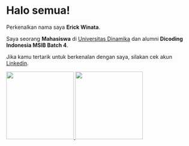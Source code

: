 # Halo semua! 

Perkenalkan nama saya **Erick Winata**.

Saya seorang **Mahasiswa** di [Universitas Dinamika](https://dinamika.ac.id/) dan alumni **Dicoding Indonesia MSIB Batch 4**.

Jika kamu tertarik untuk berkenalan dengan saya, silakan cek akun [Linkedin](https://www.linkedin.com/in/erick-winata-b59581235/).

<p align="left">
<a href="https://github.com/erickwinz30">
  <img height="180em" src="https://github-readme-stats-eight-theta.vercel.app/api?username=erickwinz30&show_icons=true&theme=algolia&include_all_commits=true&count_private=true"/>
  <img height="180em" src="https://github-readme-stats-eight-theta.vercel.app/api/top-langs/?username=erickwinz30&layout=compact&langs_count=8&theme=algolia"/>
</a>
</p>

<!--
**erickwinz30/erickwinz30** is a ✨ _special_ ✨ repository because its `README.md` (this file) appears on your GitHub profile.

Here are some ideas to get you started:

- 🔭 I’m currently working on ...
- 🌱 I’m currently learning ...
- 👯 I’m looking to collaborate on ...
- 🤔 I’m looking for help with ...
- 💬 Ask me about ...
- 📫 How to reach me: ...
- 😄 Pronouns: ...
- ⚡ Fun fact: ...
-->
